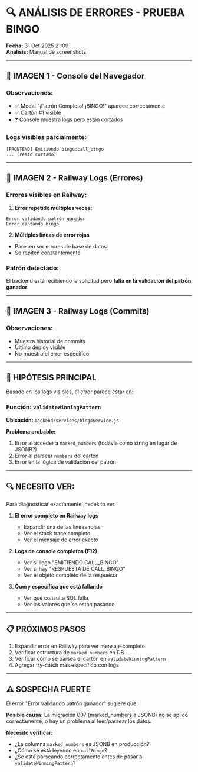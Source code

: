 # 🔍 ANÁLISIS DE ERRORES - PRUEBA BINGO

**Fecha:** 31 Oct 2025 21:09  
**Análisis:** Manual de screenshots

---

## 📸 **IMAGEN 1 - Console del Navegador**

### **Observaciones:**
- ✅ Modal "¡Patrón Completo! ¡BINGO!" aparece correctamente
- ✅ Cartón #1 visible
- ❓ Console muestra logs pero están cortados

### **Logs visibles parcialmente:**
```
[FRONTEND] Emitiendo bingo:call_bingo
... (resto cortado)
```

---

## 📸 **IMAGEN 2 - Railway Logs (Errores)**

### **Errores visibles en Railway:**

1. **Error repetido múltiples veces:**
```
Error validando patrón ganador
Error cantando bingo
```

2. **Múltiples líneas de error rojas**
- Parecen ser errores de base de datos
- Se repiten constantemente

### **Patrón detectado:**
El backend está recibiendo la solicitud pero **falla en la validación del patrón ganador**.

---

## 📸 **IMAGEN 3 - Railway Logs (Commits)**

### **Observaciones:**
- Muestra historial de commits
- Último deploy visible
- No muestra el error específico

---

## 🎯 **HIPÓTESIS PRINCIPAL**

Basado en los logs visibles, el error parece estar en:

### **Función:** `validateWinningPattern`
**Ubicación:** `backend/services/bingoService.js`

**Problema probable:**
1. Error al acceder a `marked_numbers` (todavía como string en lugar de JSONB?)
2. Error al parsear `numbers` del cartón
3. Error en la lógica de validación del patrón

---

## 🔍 **NECESITO VER:**

Para diagnosticar exactamente, necesito ver:

1. **El error completo en Railway logs**
   - Expandir una de las líneas rojas
   - Ver el stack trace completo
   - Ver el mensaje de error exacto

2. **Logs de console completos (F12)**
   - Ver si llegó "EMITIENDO CALL_BINGO"
   - Ver si hay "RESPUESTA DE CALL_BINGO"
   - Ver el objeto completo de la respuesta

3. **Query específica que está fallando**
   - Ver qué consulta SQL falla
   - Ver los valores que se están pasando

---

## 📋 **PRÓXIMOS PASOS**

1. Expandir error en Railway para ver mensaje completo
2. Verificar estructura de `marked_numbers` en DB
3. Verificar cómo se parsea el cartón en `validateWinningPattern`
4. Agregar try-catch más específico con logs

---

## ⚠️ **SOSPECHA FUERTE**

El error "Error validando patrón ganador" sugiere que:

**Posible causa:** La migración 007 (marked_numbers a JSONB) no se aplicó correctamente, o hay un problema al leer/parsear los datos.

**Necesito verificar:**
- ¿La columna `marked_numbers` es JSONB en producción?
- ¿Cómo se está leyendo en `callBingo`?
- ¿Se está parseando correctamente antes de pasar a `validateWinningPattern`?
